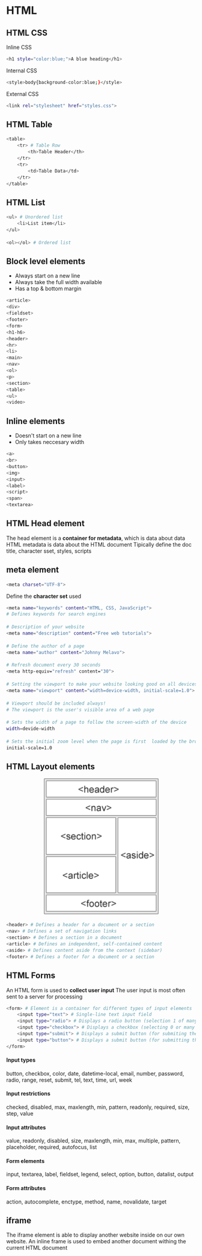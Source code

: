 # HTML
## HTML CSS
Inline CSS 
```sh
<h1 style="color:blue;">A blue heading</h1>
```

Internal CSS
```sh
<style>body{background-color:blue;}</style>
```

External CSS
```sh
<link rel="stylesheet" href="styles.css">
```

## HTML Table
```sh
<table>
	<tr> # Table Row
		<th>Table Header</th>
	</tr>
	<tr>
		<td>Table Data</td>
	</tr>
</table>
```

## HTML List
```sh
<ul> # Unordered list
	<li>List item</li>
</ul>

<ol></ol> # Ordered list
```

## Block level elements
- Always start on a new line
- Always take the full width available
- Has a top & bottom margin

```sh
<article>
<div>
<fieldset>
<footer>
<form>
<h1-h6>
<header>
<hr>
<li>
<main>
<nav>
<ol>
<p>
<section>
<table>
<ul>
<video>
```

## Inline elements
- Doesn't start on a new line
- Only takes neccesary width

```sh
<a>
<br>
<button>
<img>
<input>
<label>
<script>
<span>
<textarea>
```

## HTML Head element
The head element is a **container for metadata**, which is data about data
HTML metadata is data about the HTML document
Tipically define the doc title, character sset, styles, scripts

## meta element
```sh
<meta charset="UTF-8">
```
Define the **character set** used
```sh
<meta name="keywords" content="HTML, CSS, JavaScript">
# Defines keywords for search engines

# Description of your website
<meta name="description" content="Free web tutorials">

# Define the author of a page
<meta name="author" content="Johnny Melavo">

# Refresh document every 30 seconds
<meta http-equiv="refresh" content="30">

# Setting the viewport to make your website looking good on all devices
<meta name="viewport" content="width=device-width, initial-scale=1.0">

# Viewport should be included always!
# The viewport is the user's visible area of a web page

# Sets the width of a page to follow the screen-width of the device
width=devide-width

# Sets the initial zoom level when the page is first  loaded by the browser
initial-scale=1.0
```

## HTML Layout elements
<p align="center">
	<img src="img/HTMLlayout.png" alt="HTML layout">
</p>

```sh
<header> # Defines a header for a document or a section
<nav> # Defines a set of navigation links
<section> # Defines a section in a document
<article> # Defines an independent, self-contained content
<aside> # Defines content aside from the context (sidebar)
<footer> # Defines a footer for a document or a section
```

## HTML Forms
An HTML form is used to **collect user input**
The user input is most often sent to a server for processing

```sh
<form> # Element is a container for different types of input elements
	<input type="text"> # Single-line text input field
	<input type="radio"> # Displays a radio button (selection 1 of many choices)
	<input type="checkbox"> # Displays a checkbox (selecting 0 or many choices)
	<input type="submit"> # Displays a submit button (for submiting the user input)
	<input type="button"> # Displays a submit button (for submitting the form)
</form>
```

#### Input types

button, checkbox, color, date, datetime-local, email, number, password, radio, range, reset, submit, tel, text, time, url, week

#### Input restrictions
checked, disabled, max, maxlength, min, pattern, readonly, required, size, step, value

#### Input attributes
value, readonly, disabled, size, maxlength, min, max, multiple, pattern, placeholder, required, autofocus, list

#### Form elements
input, textarea, label, fieldset, legend, select, option, button, datalist, output

#### Form attributes
action, autocomplete, enctype, method, name, novalidate, target


## iframe
The iframe element is able to display another website inside on our own website. An inline frame is used to embed another document withing the current HTML document

